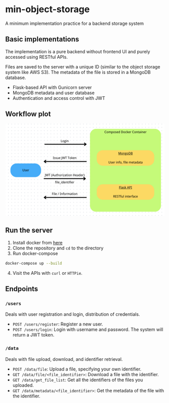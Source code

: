 # min-object-storage
 A minimum implementation practice for a backend storage system

## Basic implementations
The implementation is a pure backend without frontend UI and purely accessed using RESTful APIs.

Files are saved to the server with a unique ID (similar to the object storage system like AWS S3). The metadata of the file is stored in a MongoDB database.
- Flask-based API with Gunicorn server
- MongoDB metadata and user database
- Authentication and access control with JWT

## Workflow plot
![Architecture](archi.png)

## Run the server
1. Install docker from [here](https://docs.docker.com/get-docker/)
2. Clone the repository and `cd` to the directory
3. Run docker-compose
```bash
docker-compose up --build
```
4. Visit the APIs with `curl` or `HTTPie`.

## Endpoints
### `/users`
Deals with user registration and login, distribution of credentials.
- `POST /users/register`: Register a new user.
- `POST /users/login`: Login with username and password. The system will return a JWT token.

### `/data`
Deals with file upload, download, and identifier retrieval.
- `POST /data/file`: Upload a file, specifying your own identifier.
- `GET /data/file/<file_identifier>`: Download a file with the identifier.
- `GET /data/get_file_list`: Get all the identifiers of the files you uploaded.
- `GET /data/metadata/<file_identifier>`: Get the metadata of the file with the identifier.
